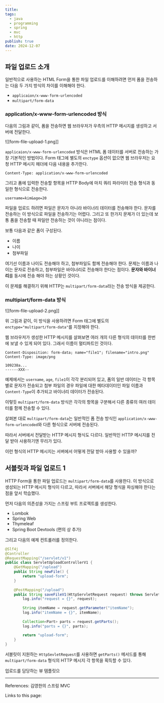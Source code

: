 ```yaml
---
title: 
tags:
  - java
  - programming
  - spring
  - mvc
  - http
publish: true
date: 2024-12-07
---
```

## 파일 업로드 소개
일반적으로 사용하는 HTML Form을 통한 파일 업로드를 이해하려면 먼저 폼을 전송하는 다음 두 가지 방식의 차이를 이해해야 한다.

- `applicaion/x-www-form-urlencoded`
- `multipart/form-data`


### application/x-www-form-urlencoded 방식

다음의 그림과 같이, 폼을 전송하면 웹 브라우저가 우측의 HTTP 메시지를 생성하고 서버에 전달한다.

![[form-file-upload-1.png]]

`applicaion/x-www-form-urlencoded` 방식은 HTML 폼 데이터를 서버로 전송하는 가장 기본적인 방법이다. Form 태그에 별도의 `enctype` 옵션이 없으면 웹 브라우저는 요청 HTTP 메시지 헤더에 다음 내용을 추가한다.

`Content-Type: application/x-www-form-urlencoded`

그리고 폼에 입력한 전송할 항목을 HTTP Body에 마치 쿼리 파라미터 전송 형식과 동일한 형식으로 전송한다.

`username=kim&age=20`

파일을 업로드 하려면 파일은 문자가 아니라 바이너리 데이터를 전송해야 한다. 문자를 전송하는 이 방식으로 파일을 전송하기는 어렵다. 그리고 또 한가지 문제가 더 있는데 보통 폼을 전송할 때 파일만 전송하는 것이 아니라는 점이다.

보통 다음과 같은 폼이 구성된다.

- 이름
- 나이
- 첨부파일

여기선 이름과 나이도 전송해야 하고, 첨부파일도 함께 전송해야 한다. 문제는 이름과 나이는 문자로 전송하고, 첨부파일은 바이너리로 전송해야 한다는 점이다. **문자와 바이너리**를 동시에 전송 해야 하는 상황인 것이다.

이 문제를 해결하기 위해 HTTP는 `multipart/form-data`라는 전송 방식을 제공한다.

### multipiart/form-data 방식

![[form-file-upload-2.png]]

위 그림과 같이, 이 방식을 사용하려면 Form 태그에 별도의 `enctype="multipart/form-data"`를 지정해야 한다.

웹 브라우저가 생성한 HTTP 메시지를 살펴보면 여러 개의 다른 형식의 데이터를 한번에 보낼 수 있게 되어 있다. 그래서 이름이 멀티파트인 것이다.

```
Content-Disposition: form-data; name="file1"; filename="intro.png" Content-Type: image/png

109238a...
------XXX--
```

예제에서는 `username`, `age`, `file1`이 각각 분리되어 있고, 폼의 일반 데이터는 각 항목별로 문자가 전송되고 첨부 파일의 경우 파일에 대한 메타데이터인 파일 이름과 `Content-Type`이 추가되고 바이너리 데이터가 전송된다.

이렇듯 `multipart/form-data` 방식은 각각의 항목을 구분해서 다른 종류의 여러 데이터를 함께 전송할 수 있다.

살펴본 대로 `multipart/form-data`는 일반적인 폼 전송 방식인 `application/x-www-form-urlencoded`와 다른 형식으로 서버에 전송된다.

따라서 서버에서 전달받는 HTTP 메시지 형식도 다르다. 일반적인 HTTP 메시지를 전달 받아 사용하기엔 무리가 있다.

이런 형식의 HTTP 메시지는 서버에서 어떻게 전달 받아 사용할 수 있을까?

## 서블릿과 파일 업로드 1
HTTP Form을 통한 파일 업로드는 `multipart/form-data`를 사용한다. 이 방식으로 생성되는 HTTP 메시지 형식이 다르고, 따라서 서버에서 해당 형식을 파싱해야 한다는 점을 앞서 학습했다.

먼저 다음의 의존성을 가지는 스프링 부트 프로젝트를 생성한다.

- Lombok
- Spring Web
- Thymeleaf
- Spring Boot Devtools (편의 상 추가)

그리고 다음의 예제 컨트롤러를 정의한다.

```java
@Slf4j  
@Controller  
@RequestMapping("/servlet/v1")  
public class ServletUploadControllerV1 {  
    @GetMapping("/upload")  
    public String newFile() {  
        return "upload-form";  
    }  
  
    @PostMapping("/upload")  
    public String saveFileV1(HttpServletRequest request) throws ServletException, IOException {  
        log.info("request = {}", request);  
  
        String itemName = request.getParameter("itemName");  
        log.info("itemName = {}", itemName);  
  
        Collection<Part> parts = request.getParts();  
        log.info("parts = {}", parts);  
  
        return "upload-form";  
    }  
}
```

서블릿이 지원하는 `HttpSevletRequest`를 사용하면 `getParts()` 메서드를 통해 `multipart/form-data` 형식의 HTTP 메시지 각 항목을 획득할 수 있다.

업로드를 담당하는 뷰 템플릿으



---
References: 김영한의 스프링 MVC

Links to this page: 